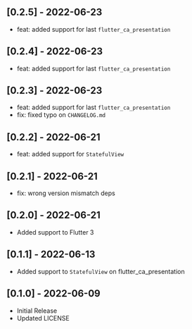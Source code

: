 ## [0.2.5] - 2022-06-23
- feat: added support for last `flutter_ca_presentation`

## [0.2.4] - 2022-06-23
- feat: added support for last `flutter_ca_presentation`

## [0.2.3] - 2022-06-23
- feat: added support for last `flutter_ca_presentation`
- fix: fixed typo on `CHANGELOG.md`

## [0.2.2] - 2022-06-21
- feat: added support for `StatefulView`

## [0.2.1] - 2022-06-21
- fix: wrong version mismatch deps

## [0.2.0] - 2022-06-21
- Added support to Flutter 3

## [0.1.1] - 2022-06-13
- Added support to `StatefulView` on flutter_ca_presentation

## [0.1.0] - 2022-06-09
- Initial Release
- Updated LICENSE